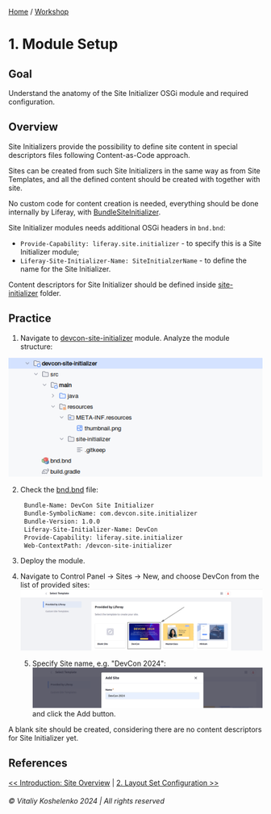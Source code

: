 [Home](../../../README.md) / [Workshop](../README.md) 

# 1. Module Setup

## Goal 

Understand the anatomy of the Site Initializer OSGi module and required configuration.

## Overview

Site Initializers provide the possibility to define site content in special descriptors files following Content-as-Code approach.

Sites can be created from such Site Initializers in the same way as from Site Templates, and all the defined content should be created with together with site.

No custom code for content creation is needed, everything should be done internally by Liferay, with [BundleSiteInitializer](https://github.com/liferay/liferay-portal/blob/master/modules/apps/site-initializer/site-initializer-extender/site-initializer-extender/src/main/java/com/liferay/site/initializer/extender/internal/BundleSiteInitializer.java).

Site Initializer modules needs additional OSGi headers in `bnd.bnd`:

- `Provide-Capability: liferay.site.initializer` - to specify this is a Site Initializer module;
- `Liferay-Site-Initializer-Name: SiteInitialzerName` - to define the name for the Site Initializer. 

Content descriptors for Site Initializer should be defined inside [site-initializer](../../../modules/devcon-site-initializer/src/main/resources/site-initializer) folder.

## Practice

1. Navigate to [devcon-site-initializer](../../../modules/devcon-site-initializer) module. Analyze the module structure:

![01.png](images/01.png)

2. Check the [bnd.bnd](../../../modules/devcon-site-initializer/bnd.bnd) file:

        Bundle-Name: DevCon Site Initializer
        Bundle-SymbolicName: com.devcon.site.initializer
        Bundle-Version: 1.0.0
        Liferay-Site-Initializer-Name: DevCon
        Provide-Capability: liferay.site.initializer
        Web-ContextPath: /devcon-site-initializer

3. Deploy the module.

4. Navigate to Control Panel → Sites → New, and choose DevCon from the list of provided sites:
![02.png](images/02.png)

   5. Specify Site name, e.g. "DevCon 2024":
   ![03.png](images/03.png)
   and click the Add button.

A blank site should be created, considering there are no content descriptors for Site Initializer yet.

## References

[<< Introduction: Site Overview](../00-site-overview/README.md) | [2. Layout Set Configuration >>](../02-layout-set/README.md)

###### © Vitaliy Koshelenko 2024 | All rights reserved